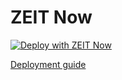 # ZEIT Now

[![Deploy with ZEIT Now](https://zeit.co/button)](https://zeit.co/new/project?template=https://github.com/prisma/prisma-examples/tree/prisma2-deployment-zeit/deployment-platforms/zeit-now)


[Deployment guide](#link-to-docs)
